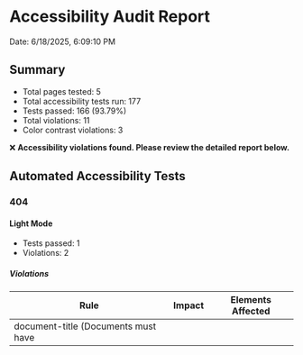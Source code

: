 # Accessibility Audit Report

Date: 6/18/2025, 6:09:10 PM

## Summary

- Total pages tested: 5
- Total accessibility tests run: 177
- Tests passed: 166 (93.79%)
- Total violations: 11
- Color contrast violations: 3

❌ **Accessibility violations found. Please review the detailed report below.**

## Automated Accessibility Tests

### 404

#### Light Mode

- Tests passed: 1
- Violations: 2

##### Violations

| Rule | Impact | Elements Affected |
|------|--------|-------------------|
| document-title (Documents must have <title> element to aid in navigation) | serious | 1 |
| html-has-lang (<html> element must have a lang attribute) | serious | 1 |

#### Dark Mode

- Tests passed: 1
- Violations: 2

##### Violations

| Rule | Impact | Elements Affected |
|------|--------|-------------------|
| document-title (Documents must have <title> element to aid in navigation) | serious | 1 |
| html-has-lang (<html> element must have a lang attribute) | serious | 1 |

### index

#### Light Mode

- Tests passed: 20
- Violations: 0

#### Dark Mode

- Tests passed: 20
- Violations: 0

### calculator

#### Light Mode

- Tests passed: 23
- Violations: 0

#### Dark Mode

- Tests passed: 23
- Violations: 0

### component-examples

#### Light Mode

- Tests passed: 23
- Violations: 1

##### Violations

| Rule | Impact | Elements Affected |
|------|--------|-------------------|
| button-name (Buttons must have discernible text) | critical | 1 |

#### Dark Mode

- Tests passed: 23
- Violations: 2

##### Violations

| Rule | Impact | Elements Affected |
|------|--------|-------------------|
| button-name (Buttons must have discernible text) | critical | 1 |
| color-contrast (Elements must meet minimum color contrast ratio thresholds) | serious | 4 |

### color-palette-showcase

#### Light Mode

- Tests passed: 16
- Violations: 2

##### Violations

| Rule | Impact | Elements Affected |
|------|--------|-------------------|
| color-contrast (Elements must meet minimum color contrast ratio thresholds) | serious | 2 |
| label (Form elements must have labels) | critical | 1 |

#### Dark Mode

- Tests passed: 16
- Violations: 2

##### Violations

| Rule | Impact | Elements Affected |
|------|--------|-------------------|
| color-contrast (Elements must meet minimum color contrast ratio thresholds) | serious | 2 |
| label (Form elements must have labels) | critical | 1 |

## Manual Color Contrast Tests

❌ **172 color contrast issues found.**

| Page | Mode | Element | Text | Text Color | Background | Ratio | Required |
|------|------|---------|------|------------|------------|-------|----------|
| index.html | light | a | Beyond Solutions | rgb(51, 75, 78) | rgba(0, 0, 0, 0) | 2.26 | 4.5 |
| index.html | light | a | Sobre Nosotros | rgb(51, 75, 78) | rgba(0, 0, 0, 0) | 2.26 | 4.5 |
| index.html | light | span | Sobre Nosotros | rgb(51, 75, 78) | rgba(0, 0, 0, 0) | 2.26 | 4.5 |
| index.html | light | a | Modelo | rgb(39, 39, 42) | rgba(0, 0, 0, 0) | 1.41 | 4.5 |
| index.html | light | span | Modelo | rgb(39, 39, 42) | rgba(0, 0, 0, 0) | 1.41 | 4.5 |
| index.html | light | a | ¿Por qué Beyond? | rgb(39, 39, 42) | rgba(0, 0, 0, 0) | 1.41 | 4.5 |
| index.html | light | span | ¿Por qué Beyond? | rgb(39, 39, 42) | rgba(0, 0, 0, 0) | 1.41 | 4.5 |
| index.html | light | a | Sectores | rgb(39, 39, 42) | rgba(0, 0, 0, 0) | 1.41 | 4.5 |
| index.html | light | span | Sectores | rgb(39, 39, 42) | rgba(0, 0, 0, 0) | 1.41 | 4.5 |
| index.html | light | a | Capacidades | rgb(39, 39, 42) | rgba(0, 0, 0, 0) | 1.41 | 4.5 |
| index.html | light | span | Capacidades | rgb(39, 39, 42) | rgba(0, 0, 0, 0) | 1.41 | 4.5 |
| index.html | light | a | Calculadora | rgb(39, 39, 42) | rgba(0, 0, 0, 0) | 1.41 | 4.5 |
| index.html | light | span | Calculadora | rgb(39, 39, 42) | rgba(0, 0, 0, 0) | 1.41 | 4.5 |
| index.html | light | a | Contacto | rgb(39, 39, 42) | rgba(0, 0, 0, 0) | 1.41 | 4.5 |
| index.html | light | span | Contacto | rgb(39, 39, 42) | rgba(0, 0, 0, 0) | 1.41 | 4.5 |
| index.html | light | h2 | Modelo | rgb(39, 39, 42) | rgba(0, 0, 0, 0) | 1.41 | 3 |
| index.html | light | p | El modelo abarca la orquestación integral de terre... | rgb(39, 39, 42) | rgba(0, 0, 0, 0) | 1.41 | 4.5 |
| index.html | light | span | Identificación estratégica de suministros en funci... | rgb(39, 39, 42) | rgba(0, 0, 0, 0) | 1.41 | 4.5 |
| index.html | light | span | Incorporación de propuestas arquitectónicas innova... | rgb(39, 39, 42) | rgba(0, 0, 0, 0) | 1.41 | 4.5 |
| index.html | light | span | Cumplimiento regulatorio integral permitiendo real... | rgb(39, 39, 42) | rgba(0, 0, 0, 0) | 1.41 | 4.5 |
| index.html | light | span | Ejecución eficiente mediante digitalización y cola... | rgb(39, 39, 42) | rgba(0, 0, 0, 0) | 1.41 | 4.5 |
| index.html | light | span | Estrategias de mercado basadas en big-data para un... | rgb(39, 39, 42) | rgba(0, 0, 0, 0) | 1.41 | 4.5 |
| index.html | light | span | Administración y mantenimiento profesional orienta... | rgb(39, 39, 42) | rgba(0, 0, 0, 0) | 1.41 | 4.5 |
| index.html | light | h2 | ¿Por qué Beyond? | rgb(39, 39, 42) | rgba(0, 0, 0, 0) | 1.41 | 3 |
| index.html | light | h3 | DISEÑO CON PROPÓSITO Y BIENESTAR | rgb(36, 59, 68) | rgba(0, 0, 0, 0) | 1.78 | 4.5 |
| index.html | light | p | Arquitectura, arte y materiales que elevan la vida... | rgb(39, 39, 42) | rgba(0, 0, 0, 0) | 1.41 | 4.5 |
| index.html | light | h3 | TECNOLOGÍA Y EFICIENCIA OPERATIVA | rgb(36, 59, 68) | rgba(0, 0, 0, 0) | 1.78 | 4.5 |
| index.html | light | p | Automatización, data y excelencia operativa que op... | rgb(39, 39, 42) | rgba(0, 0, 0, 0) | 1.41 | 4.5 |
| index.html | light | h3 | COMPROMISO SOCIAL Y AMBIENTAL | rgb(36, 59, 68) | rgba(0, 0, 0, 0) | 1.78 | 4.5 |
| index.html | light | p | Construcción responsable con impacto positivo, res... | rgb(39, 39, 42) | rgba(0, 0, 0, 0) | 1.41 | 4.5 |
| index.html | light | h2 | Sectores | rgb(39, 39, 42) | rgba(0, 0, 0, 0) | 1.41 | 3 |
| index.html | light | h3 | RESIDENCIAL | rgb(39, 39, 42) | rgba(0, 0, 0, 0) | 1.41 | 4.5 |
| index.html | light | p | Estilo de vida exclusivo y sostenible, donde diseñ... | rgb(39, 39, 42) | rgba(0, 0, 0, 0) | 1.41 | 4.5 |
| index.html | light | h3 | RESTAURACIÓN Y RECONVERSIÓN | rgb(39, 39, 42) | rgba(0, 0, 0, 0) | 1.41 | 4.5 |
| index.html | light | p | Restauración de alta gama que fusiona conservación... | rgb(39, 39, 42) | rgba(0, 0, 0, 0) | 1.41 | 4.5 |
| index.html | light | h3 | EDUCACIÓN, ARTE Y CULTURA | rgb(39, 39, 42) | rgba(0, 0, 0, 0) | 1.41 | 4.5 |
| index.html | light | p | Espacios que impulsan la educación, el arte y la c... | rgb(39, 39, 42) | rgba(0, 0, 0, 0) | 1.41 | 4.5 |
| index.html | light | h3 | COMERCIAL E INDUSTRIAL | rgb(39, 39, 42) | rgba(0, 0, 0, 0) | 1.41 | 4.5 |
| index.html | light | p | Entornos dinámicos que combinan diseño, tecnología... | rgb(39, 39, 42) | rgba(0, 0, 0, 0) | 1.41 | 4.5 |
| index.html | light | h2 | Capacidades | rgb(39, 39, 42) | rgba(0, 0, 0, 0) | 1.41 | 3 |
| index.html | light | h3 | Terrenos – Adquisión Inteligente | rgb(39, 39, 42) | rgba(0, 0, 0, 0) | 1.41 | 3 |
| index.html | light | p | Mediante el análisis avanzado de big data, parámet... | rgb(39, 39, 42) | rgba(0, 0, 0, 0) | 1.41 | 4.5 |
| index.html | light | h3 | Materiales – Redefiniendo la cadena de suministros | rgb(39, 39, 42) | rgba(0, 0, 0, 0) | 1.41 | 3 |
| index.html | light | p | Optimizamos la cadena de suministro mediante tecno... | rgb(39, 39, 42) | rgba(0, 0, 0, 0) | 1.41 | 4.5 |
| index.html | light | h3 | Arquitectura – Vanguardismo y Alto Impacto | rgb(39, 39, 42) | rgba(0, 0, 0, 0) | 1.41 | 3 |
| index.html | light | p | Diseñamos espacios urbanos que integran modernismo... | rgb(39, 39, 42) | rgba(0, 0, 0, 0) | 1.41 | 4.5 |
| index.html | light | h3 | Diseño – Adaptabilidad, Tecnología, Experiencia | rgb(39, 39, 42) | rgba(0, 0, 0, 0) | 1.41 | 3 |
| index.html | light | p | Desarrollamos espacios modulares y personalizables... | rgb(39, 39, 42) | rgba(0, 0, 0, 0) | 1.41 | 4.5 |
| index.html | light | h3 | Arte – Curaduría, Identidad, Experiencia | rgb(39, 39, 42) | rgba(0, 0, 0, 0) | 1.41 | 3 |
| index.html | light | p | Fusionamos arte y arquitectura mediante una curadu... | rgb(39, 39, 42) | rgba(0, 0, 0, 0) | 1.41 | 4.5 |
| index.html | light | h3 | Regulatorio – Gestión Normativa Integral | rgb(39, 39, 42) | rgba(0, 0, 0, 0) | 1.41 | 3 |
| index.html | light | p | Ofrecemos una gestión experta en normativas, licen... | rgb(39, 39, 42) | rgba(0, 0, 0, 0) | 1.41 | 4.5 |
| index.html | light | h3 | Construcción – Tecnológica y Global | rgb(39, 39, 42) | rgba(0, 0, 0, 0) | 1.41 | 3 |
| index.html | light | p | Conectamos una red global de constructores (BGP) q... | rgb(39, 39, 42) | rgba(0, 0, 0, 0) | 1.41 | 4.5 |
| index.html | light | h3 | Desarrollo – Modelo Inmobiliario Disruptor | rgb(39, 39, 42) | rgba(0, 0, 0, 0) | 1.41 | 3 |
| index.html | light | p | Revolucionamos el desarrollo inmobiliario con una ... | rgb(39, 39, 42) | rgba(0, 0, 0, 0) | 1.41 | 4.5 |
| index.html | light | h3 | Comercialización – Datos, Precisión y Conversión | rgb(39, 39, 42) | rgba(0, 0, 0, 0) | 1.41 | 3 |
| index.html | light | p | Implementamos inteligencia de mercado basada en bi... | rgb(39, 39, 42) | rgba(0, 0, 0, 0) | 1.41 | 4.5 |
| index.html | light | h3 | Operación – Rendimiento y Optimización | rgb(39, 39, 42) | rgba(0, 0, 0, 0) | 1.41 | 3 |
| index.html | light | p | Gestionamos activos inmobiliarios con una platafor... | rgb(39, 39, 42) | rgba(0, 0, 0, 0) | 1.41 | 4.5 |
| index.html | light | h2 | Contacto | rgb(39, 39, 42) | rgba(0, 0, 0, 0) | 1.41 | 3 |
| index.html | light | p | Teléfono Fijo | rgb(113, 113, 122) | rgba(0, 0, 0, 0) | 4.35 | 4.5 |
| index.html | light | a | +52 55 (86470143) - Recepción | rgb(39, 39, 42) | rgba(0, 0, 0, 0) | 1.41 | 4.5 |
| index.html | light | p | WhatsApp Business | rgb(113, 113, 122) | rgba(0, 0, 0, 0) | 4.35 | 4.5 |
| index.html | light | a | +52 55 (60553710) - Business WA | rgb(39, 39, 42) | rgba(0, 0, 0, 0) | 1.41 | 4.5 |
| index.html | light | p | Email | rgb(113, 113, 122) | rgba(0, 0, 0, 0) | 4.35 | 4.5 |
| index.html | light | a | info@beyondsolutions.app | rgb(39, 39, 42) | rgba(0, 0, 0, 0) | 1.41 | 4.5 |
| index.html | light | p | Sitio Web | rgb(113, 113, 122) | rgba(0, 0, 0, 0) | 4.35 | 4.5 |
| index.html | light | a | www.beyondsolutions.app | rgb(39, 39, 42) | rgba(0, 0, 0, 0) | 1.41 | 4.5 |
| index.html | light | p | Haz clic aquí para programar una reunión con nuest... | rgb(113, 113, 122) | rgba(0, 0, 0, 0) | 4.35 | 4.5 |
| index.html | light | h3 | Beyond Solutions | rgb(51, 75, 78) | rgba(0, 0, 0, 0) | 2.26 | 3 |
| index.html | light | p | Desarrollo inmobiliario inteligente | rgb(113, 113, 122) | rgba(0, 0, 0, 0) | 4.35 | 4.5 |
| index.html | light | h4 | Alianzas estratégicas | rgb(113, 113, 122) | rgba(0, 0, 0, 0) | 4.35 | 4.5 |
| index.html | light | p | © 2025 Beyond Solutions. Todos los derechos reserv... | rgb(113, 113, 122) | rgba(0, 0, 0, 0) | 4.35 | 4.5 |
| index.html | light | a | Contacto | rgb(113, 113, 122) | rgba(0, 0, 0, 0) | 4.35 | 4.5 |
| calculator.html | light | a | Beyond Solutions | rgb(51, 75, 78) | rgba(0, 0, 0, 0) | 2.26 | 4.5 |
| calculator.html | light | a | Sobre Nosotros | rgb(39, 39, 42) | rgba(0, 0, 0, 0) | 1.41 | 4.5 |
| calculator.html | light | span | Sobre Nosotros | rgb(39, 39, 42) | rgba(0, 0, 0, 0) | 1.41 | 4.5 |
| calculator.html | light | a | Modelo | rgb(39, 39, 42) | rgba(0, 0, 0, 0) | 1.41 | 4.5 |
| calculator.html | light | span | Modelo | rgb(39, 39, 42) | rgba(0, 0, 0, 0) | 1.41 | 4.5 |
| calculator.html | light | a | ¿Por qué Beyond? | rgb(39, 39, 42) | rgba(0, 0, 0, 0) | 1.41 | 4.5 |
| calculator.html | light | span | ¿Por qué Beyond? | rgb(39, 39, 42) | rgba(0, 0, 0, 0) | 1.41 | 4.5 |
| calculator.html | light | a | Sectores | rgb(39, 39, 42) | rgba(0, 0, 0, 0) | 1.41 | 4.5 |
| calculator.html | light | span | Sectores | rgb(39, 39, 42) | rgba(0, 0, 0, 0) | 1.41 | 4.5 |
| calculator.html | light | a | Capacidades | rgb(39, 39, 42) | rgba(0, 0, 0, 0) | 1.41 | 4.5 |
| calculator.html | light | span | Capacidades | rgb(39, 39, 42) | rgba(0, 0, 0, 0) | 1.41 | 4.5 |
| calculator.html | light | a | Calculadora | rgb(51, 75, 78) | rgba(0, 0, 0, 0) | 2.26 | 4.5 |
| calculator.html | light | span | Calculadora | rgb(51, 75, 78) | rgba(0, 0, 0, 0) | 2.26 | 4.5 |
| calculator.html | light | a | Contacto | rgb(39, 39, 42) | rgba(0, 0, 0, 0) | 1.41 | 4.5 |
| calculator.html | light | span | Contacto | rgb(39, 39, 42) | rgba(0, 0, 0, 0) | 1.41 | 4.5 |
| calculator.html | light | h1 | Calculadora de Presupuesto Inmobiliario | rgb(51, 75, 78) | rgba(0, 0, 0, 0) | 2.26 | 3 |
| calculator.html | light | p | Sigue los pasos para estimar el presupuesto, márge... | rgb(63, 63, 70) | rgba(0, 0, 0, 0) | 2.01 | 4.5 |
| calculator.html | light | h3 | Resumen | rgb(17, 24, 39) | rgba(0, 0, 0, 0) | 1.18 | 4.5 |
| calculator.html | light | span | Tipo de proyecto | rgb(31, 41, 55) | rgba(0, 0, 0, 0) | 1.43 | 4.5 |
| calculator.html | light | span | Entidad | rgb(31, 41, 55) | rgba(0, 0, 0, 0) | 1.43 | 4.5 |
| calculator.html | light | span | Presupuesto | rgb(31, 41, 55) | rgba(0, 0, 0, 0) | 1.43 | 4.5 |
| calculator.html | light | span | Dirección | rgb(31, 41, 55) | rgba(0, 0, 0, 0) | 1.43 | 4.5 |
| calculator.html | light | span | Superficie | rgb(31, 41, 55) | rgba(0, 0, 0, 0) | 1.43 | 4.5 |
| calculator.html | light | span | Superficie útil | rgb(31, 41, 55) | rgba(0, 0, 0, 0) | 1.43 | 4.5 |
| calculator.html | light | span | Uso de suelo | rgb(31, 41, 55) | rgba(0, 0, 0, 0) | 1.43 | 4.5 |
| calculator.html | light | h3 | Beyond Solutions | rgb(51, 75, 78) | rgba(0, 0, 0, 0) | 2.26 | 3 |
| calculator.html | light | p | Desarrollo inmobiliario inteligente | rgb(113, 113, 122) | rgba(0, 0, 0, 0) | 4.35 | 4.5 |
| calculator.html | light | p | © 2025 Beyond Solutions. Todos los derechos reserv... | rgb(113, 113, 122) | rgba(0, 0, 0, 0) | 4.35 | 4.5 |
| calculator.html | light | a | Contacto | rgb(113, 113, 122) | rgba(0, 0, 0, 0) | 4.35 | 4.5 |
| component-examples.html | light | h2 | Buttons | rgb(51, 75, 78) | rgba(0, 0, 0, 0) | 2.26 | 3 |
| component-examples.html | light | h3 | Primary Button | rgb(25, 37, 37) | rgba(0, 0, 0, 0) | 1.33 | 4.5 |
| component-examples.html | light | h3 | Secondary Button | rgb(25, 37, 37) | rgba(0, 0, 0, 0) | 1.33 | 4.5 |
| component-examples.html | light | h3 | Tertiary Button | rgb(25, 37, 37) | rgba(0, 0, 0, 0) | 1.33 | 4.5 |
| component-examples.html | light | button | Tertiary Button | rgb(51, 75, 78) | rgba(0, 0, 0, 0) | 2.26 | 4.5 |
| component-examples.html | light | h3 | Disabled Button | rgb(25, 37, 37) | rgba(0, 0, 0, 0) | 1.33 | 4.5 |
| component-examples.html | light | button | Disabled Button | rgb(104, 118, 124) | rgb(173, 179, 183) | 2.22 | 4.5 |
| component-examples.html | light | h3 | Icon Button | rgb(25, 37, 37) | rgba(0, 0, 0, 0) | 1.33 | 4.5 |
| component-examples.html | light | h2 | Form Elements | rgb(51, 75, 78) | rgba(0, 0, 0, 0) | 2.26 | 3 |
| component-examples.html | light | h3 | Text Input | rgb(25, 37, 37) | rgba(0, 0, 0, 0) | 1.33 | 4.5 |
| component-examples.html | light | label | Name | rgb(25, 37, 37) | rgba(0, 0, 0, 0) | 1.33 | 4.5 |
| component-examples.html | light | h3 | Select Dropdown | rgb(25, 37, 37) | rgba(0, 0, 0, 0) | 1.33 | 4.5 |
| component-examples.html | light | label | Country | rgb(25, 37, 37) | rgba(0, 0, 0, 0) | 1.33 | 4.5 |
| component-examples.html | light | h3 | Checkbox | rgb(25, 37, 37) | rgba(0, 0, 0, 0) | 1.33 | 4.5 |
| component-examples.html | light | label | Subscribe to newsletter... | rgb(25, 37, 37) | rgba(0, 0, 0, 0) | 1.33 | 4.5 |
| component-examples.html | light | span | Subscribe to newsletter | rgb(25, 37, 37) | rgba(0, 0, 0, 0) | 1.33 | 4.5 |
| component-examples.html | light | h2 | Cards | rgb(51, 75, 78) | rgba(0, 0, 0, 0) | 2.26 | 3 |
| component-examples.html | light | h3 | Basic Card | rgb(25, 37, 37) | rgba(0, 0, 0, 0) | 1.33 | 4.5 |
| component-examples.html | light | h3 | Card Title | rgb(25, 37, 37) | rgba(0, 0, 0, 0) | 1.33 | 4.5 |
| component-examples.html | light | p | This is a basic card component with a title and co... | rgb(51, 75, 78) | rgba(0, 0, 0, 0) | 2.26 | 4.5 |
| component-examples.html | light | a | Learn More → | rgb(51, 75, 78) | rgba(0, 0, 0, 0) | 2.26 | 4.5 |
| component-examples.html | light | h3 | Feature Card | rgb(25, 37, 37) | rgba(0, 0, 0, 0) | 1.33 | 4.5 |
| component-examples.html | light | h3 | Feature Title | rgb(25, 37, 37) | rgba(0, 0, 0, 0) | 1.33 | 4.5 |
| component-examples.html | light | p | This is a feature card with an icon, title, and de... | rgb(51, 75, 78) | rgba(0, 0, 0, 0) | 2.26 | 4.5 |
| component-examples.html | light | h2 | Alerts & Notifications | rgb(51, 75, 78) | rgba(0, 0, 0, 0) | 2.26 | 3 |
| component-examples.html | light | h3 | Info Alert | rgb(25, 37, 37) | rgba(0, 0, 0, 0) | 1.33 | 4.5 |
| component-examples.html | light | p | Information | rgb(25, 37, 37) | rgba(0, 0, 0, 0) | 1.33 | 4.5 |
| component-examples.html | light | p | This feature is only available to registered users... | rgb(25, 37, 37) | rgba(0, 0, 0, 0) | 1.33 | 4.5 |
| component-examples.html | light | h3 | Success Alert | rgb(25, 37, 37) | rgba(0, 0, 0, 0) | 1.33 | 4.5 |
| component-examples.html | light | p | Success! | rgb(21, 128, 61) | rgba(0, 0, 0, 0) | 4.19 | 4.5 |
| component-examples.html | light | p | Your changes have been saved successfully. | rgb(21, 128, 61) | rgba(0, 0, 0, 0) | 4.19 | 4.5 |
| component-examples.html | light | h2 | Typography Components | rgb(51, 75, 78) | rgba(0, 0, 0, 0) | 2.26 | 3 |
| component-examples.html | light | h3 | Page Title | rgb(25, 37, 37) | rgba(0, 0, 0, 0) | 1.33 | 4.5 |
| component-examples.html | light | h1 | Page Title | rgb(25, 37, 37) | rgba(0, 0, 0, 0) | 1.33 | 3 |
| component-examples.html | light | h3 | Section Heading | rgb(25, 37, 37) | rgba(0, 0, 0, 0) | 1.33 | 4.5 |
| component-examples.html | light | h2 | Section Heading | rgb(25, 37, 37) | rgba(0, 0, 0, 0) | 1.33 | 3 |
| component-examples.html | light | h3 | Quote | rgb(25, 37, 37) | rgba(0, 0, 0, 0) | 1.33 | 4.5 |
| component-examples.html | light | p | This is a quotation that stands out from the regul... | rgb(51, 75, 78) | rgba(0, 0, 0, 0) | 2.26 | 4.5 |
| component-examples.html | dark | button | Tertiary Button | rgb(51, 75, 78) | rgba(0, 0, 0, 0) | 2.26 | 4.5 |
| component-examples.html | dark | button | Disabled Button | rgb(104, 118, 124) | rgb(173, 179, 183) | 2.22 | 4.5 |
| component-examples.html | dark | label | Name | rgb(25, 37, 37) | rgba(0, 0, 0, 0) | 1.33 | 4.5 |
| component-examples.html | dark | label | Country | rgb(25, 37, 37) | rgba(0, 0, 0, 0) | 1.33 | 4.5 |
| component-examples.html | dark | label | Subscribe to newsletter... | rgb(25, 37, 37) | rgba(0, 0, 0, 0) | 1.33 | 4.5 |
| component-examples.html | dark | p | Information | rgb(25, 37, 37) | rgba(0, 0, 0, 0) | 1.33 | 4.5 |
| component-examples.html | dark | p | This feature is only available to registered users... | rgb(25, 37, 37) | rgba(0, 0, 0, 0) | 1.33 | 4.5 |
| component-examples.html | dark | p | Success! | rgb(21, 128, 61) | rgba(0, 0, 0, 0) | 4.19 | 4.5 |
| component-examples.html | dark | p | Your changes have been saved successfully. | rgb(21, 128, 61) | rgba(0, 0, 0, 0) | 4.19 | 4.5 |
| color-palette-showcase.html | light | h2 | Primary Colors | rgb(36, 59, 68) | rgba(0, 0, 0, 0) | 1.78 | 3 |
| color-palette-showcase.html | light | p | Our primary color palette consists of sophisticate... | rgb(25, 37, 37) | rgba(0, 0, 0, 0) | 1.33 | 4.5 |
| color-palette-showcase.html | light | h2 | Accent Colors | rgb(36, 59, 68) | rgba(0, 0, 0, 0) | 1.78 | 3 |
| color-palette-showcase.html | light | p | Our accent colors complement the primary palette a... | rgb(25, 37, 37) | rgba(0, 0, 0, 0) | 1.33 | 4.5 |
| color-palette-showcase.html | light | h2 | Text Colors | rgb(36, 59, 68) | rgba(0, 0, 0, 0) | 1.78 | 3 |
| color-palette-showcase.html | light | p | Our text colors are designed for optimal readabili... | rgb(25, 37, 37) | rgba(0, 0, 0, 0) | 1.33 | 4.5 |
| color-palette-showcase.html | light | h3 | Dark Text on Light Background | rgb(25, 37, 37) | rgba(0, 0, 0, 0) | 1.33 | 3 |
| color-palette-showcase.html | light | p | This is body text using our primary dark color (#1... | rgb(25, 37, 37) | rgba(0, 0, 0, 0) | 1.33 | 4.5 |
| color-palette-showcase.html | light | p | This is secondary text using our primary color (#3... | rgb(51, 75, 78) | rgba(0, 0, 0, 0) | 2.26 | 4.5 |
| color-palette-showcase.html | light | h3 | Dark Text on Light Primary Background | rgb(25, 37, 37) | rgba(0, 0, 0, 0) | 1.33 | 3 |
| color-palette-showcase.html | light | p | This is body text using our dark color (#192525) o... | rgb(25, 37, 37) | rgba(0, 0, 0, 0) | 1.33 | 4.5 |
| color-palette-showcase.html | light | h2 | UI Components | rgb(36, 59, 68) | rgba(0, 0, 0, 0) | 1.78 | 3 |
| color-palette-showcase.html | light | p | Our color palette applied to common UI components. | rgb(25, 37, 37) | rgba(0, 0, 0, 0) | 1.33 | 4.5 |
| color-palette-showcase.html | light | h3 | Buttons | rgb(51, 75, 78) | rgba(0, 0, 0, 0) | 2.26 | 3 |
| color-palette-showcase.html | light | h3 | Form Elements | rgb(51, 75, 78) | rgba(0, 0, 0, 0) | 2.26 | 3 |
| color-palette-showcase.html | light | h3 | Alerts | rgb(51, 75, 78) | rgba(0, 0, 0, 0) | 2.26 | 3 |
| color-palette-showcase.html | dark | h3 | Dark Text on Light Background | rgb(25, 37, 37) | rgba(0, 0, 0, 0) | 1.33 | 3 |
| color-palette-showcase.html | dark | p | This is body text using our primary dark color (#1... | rgb(25, 37, 37) | rgba(0, 0, 0, 0) | 1.33 | 4.5 |
| color-palette-showcase.html | dark | p | This is secondary text using our primary color (#3... | rgb(51, 75, 78) | rgba(0, 0, 0, 0) | 2.26 | 4.5 |
| color-palette-showcase.html | dark | h3 | Dark Text on Light Primary Background | rgb(25, 37, 37) | rgba(0, 0, 0, 0) | 1.33 | 3 |
| color-palette-showcase.html | dark | p | This is body text using our dark color (#192525) o... | rgb(25, 37, 37) | rgba(0, 0, 0, 0) | 1.33 | 4.5 |

## Conclusion

❌ **11 accessibility issues need to be addressed.**

### Color Palette Recommendations

- Review and adjust the color palette to ensure all text meets WCAG 2.1 AA contrast requirements
- Pay special attention to text on colored backgrounds
- Consider using darker colors for text or lighter colors for backgrounds
- Test both light and dark modes thoroughly

